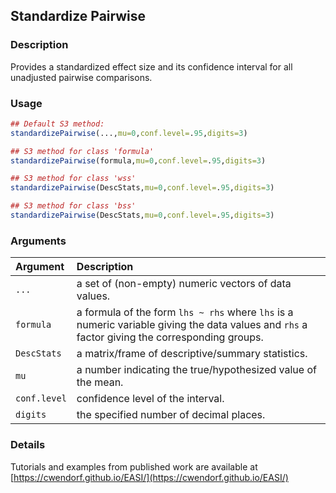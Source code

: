 ## Standardize Pairwise

### Description

Provides a standardized effect size and its confidence interval for all unadjusted pairwise comparisons.

### Usage

```r
## Default S3 method:
standardizePairwise(...,mu=0,conf.level=.95,digits=3)

## S3 method for class 'formula'
standardizePairwise(formula,mu=0,conf.level=.95,digits=3)

## S3 method for class 'wss'
standardizePairwise(DescStats,mu=0,conf.level=.95,digits=3)

## S3 method for class 'bss'
standardizePairwise(DescStats,mu=0,conf.level=.95,digits=3)
```

### Arguments

Argument | Description
:-- | :--
```...``` | a set of (non-empty) numeric vectors of data values.
```formula``` | a formula of the form `lhs ~ rhs` where `lhs` is a numeric variable giving the data values and `rhs` a factor giving the corresponding groups.
```DescStats``` | a matrix/frame of descriptive/summary statistics.
```mu``` | a number indicating the true/hypothesized value of the mean.
```conf.level``` | confidence level of the interval.
```digits``` | the specified number of decimal places.

### Details

Tutorials and examples from published work are available at [https://cwendorf.github.io/EASI/](https://cwendorf.github.io/EASI/) 
